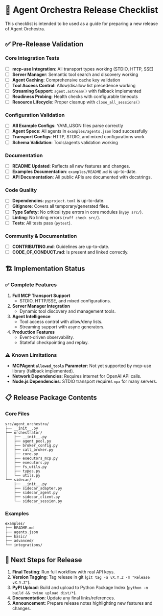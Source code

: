 # 🚀 Agent Orchestra Release Checklist

This checklist is intended to be used as a guide for preparing a new release of Agent Orchestra.

## ✅ Pre-Release Validation

### Core Integration Tests
- [ ] **mcp-use Integration**: All transport types working (STDIO, HTTP, SSE)
- [ ] **Server Manager**: Semantic tool search and discovery working
- [ ] **Agent Caching**: Comprehensive cache key validation
- [ ] **Tool Access Control**: Allow/disallow list precedence working
- [ ] **Streaming Support**: `agent.astream()` with fallback implemented
- [ ] **Readiness Probing**: Health checks with configurable timeouts
- [ ] **Resource Lifecycle**: Proper cleanup with `close_all_sessions()`

### Configuration Validation
- [ ] **All Example Configs**: YAML/JSON files parse correctly
- [ ] **Agent Specs**: All agents in `examples/agents.json` load successfully
- [ ] **Transport Configs**: HTTP, STDIO, and mixed configurations work
- [ ] **Schema Validation**: Tools/agents validation working

### Documentation
- [ ] **README Updated**: Reflects all new features and changes.
- [ ] **Examples Documentation**: `examples/README.md` is up-to-date.
- [ ] **API Documentation**: All public APIs are documented with docstrings.

### Code Quality
- [ ] **Dependencies**: `pyproject.toml` is up-to-date.
- [ ] **Gitignore**: Covers all temporary/generated files.
- [ ] **Type Safety**: No critical type errors in core modules (`mypy src/`).
- [ ] **Linting**: No linting errors (`ruff check src/`).
- [ ] **Tests**: All tests pass (`pytest`).

### Community & Documentation
- [ ] **CONTRIBUTING.md**: Guidelines are up-to-date.
- [ ] **CODE_OF_CONDUCT.md**: Is present and linked correctly.

## 🏗️ Implementation Status

### ✅ Complete Features
1.  **Full MCP Transport Support**
    -   STDIO, HTTP/SSE, and mixed configurations.
2.  **Server Manager Integration**
    -   Dynamic tool discovery and management tools.
3.  **Agent Intelligence**
    -   Tool access control with allow/deny lists.
    -   Streaming support with async generators.
4.  **Production Features**
    -   Event-driven observability.
    -   Stateful checkpointing and replay.

### ⚠️ Known Limitations
- **MCPAgent `allowed_tools` Parameter**: Not yet supported by mcp-use library (fallback implemented).
- **Network Dependencies**: Requires internet for OpenAI API calls.
- **Node.js Dependencies**: STDIO transport requires `npx` for many servers.

## 📋 Release Package Contents

### Core Files
```
src/agent_orchestra/
├── __init__.py
├── orchestrator/
│   ├── __init__.py
│   ├── agent_pool.py
│   ├── broker_config.py
│   ├── call_broker.py
│   ├── core.py
│   ├── executors_mcp.py
│   ├── executors.py
│   ├── fs_utils.py
│   ├── types.py
│   └── utils.py
└── sidecar/
    ├── __init__.py
    ├── sidecar_adapter.py
    ├── sidecar_agent.py
    ├── sidecar_client.py
    └── sidecar_session.py
```

### Examples
```
examples/
├── README.md
├── agents.json
├── basic/
├── advanced/
└── integrations/
```

## 🚀 Next Steps for Release

1.  **Final Testing**: Run full workflow with real API keys.
2.  **Version Tagging**: Tag release in git (`git tag -a vX.Y.Z -m "Release vX.Y.Z"`).
3.  **PyPI Upload**: Build and upload to Python Package Index (`python -m build && twine upload dist/*`).
4.  **Documentation**: Update any final links/references.
5.  **Announcement**: Prepare release notes highlighting new features and changes.
